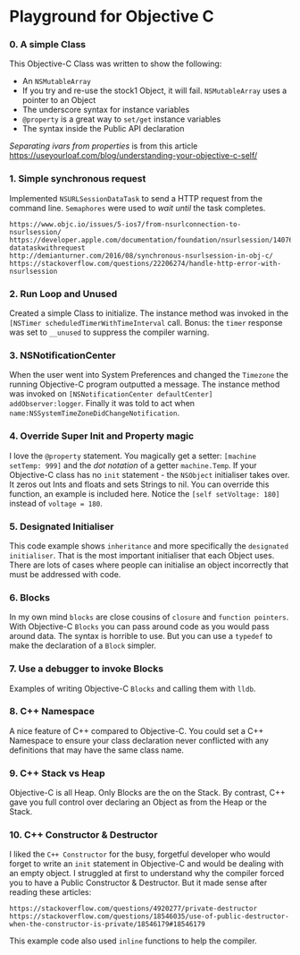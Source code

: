 # Playground for Objective C

### 0. A simple Class
This Objective-C Class was written to show the following:

- An `NSMutableArray`
- If you try and re-use the stock1 Object, it will fail. `NSMutableArray` uses a pointer to an Object
- The underscore syntax for instance variables
- `@property` is a great way to `set/get` instance variables
- The syntax inside the Public API declaration

_Separating ivars from properties_ is from this article https://useyourloaf.com/blog/understanding-your-objective-c-self/

### 1. Simple synchronous request
Implemented `NSURLSessionDataTask` to send a HTTP request from the command line.
`Semaphores` were used to _wait until_ the task completes.

```
https://www.objc.io/issues/5-ios7/from-nsurlconnection-to-nsurlsession/
https://developer.apple.com/documentation/foundation/nsurlsession/1407613-datataskwithrequest
http://demianturner.com/2016/08/synchronous-nsurlsession-in-obj-c/
https://stackoverflow.com/questions/22206274/handle-http-error-with-nsurlsession
```
### 2. Run Loop and Unused
Created a simple Class to initialize. The instance method was invoked in the `[NSTimer scheduledTimerWithTimeInterval` call.  Bonus: the `timer` response was set to `__unused` to suppress the compiler warning.

### 3. NSNotificationCenter
When the user went into System Preferences and changed the `Timezone` the running Objective-C program outputted a message.   The instance method was invoked on `[NSNotificationCenter defaultCenter] addObserver:logger`.  Finally it was told to act when `name:NSSystemTimeZoneDidChangeNotification`.

### 4. Override Super Init and Property magic
I love the `@property` statement. You magically get a setter: `[machine setTemp: 999]`     and the _dot notation_ of a getter `machine.Temp`.  If your Objective-C class has no `init` statement - the `NSObject` initialiser takes over.  It zeros out Ints and floats and sets Strings to nil.  You can override this function, an example is included here.  Notice the `[self setVoltage: 180]` instead of `voltage = 180`.

### 5. Designated Initialiser
This code example shows `inheritance` and more specifically the `designated initialiser`.  That is the most important initialiser that each Object uses.  There are lots of cases where people can initialise an object incorrectly that must be addressed with code.

### 6. Blocks
In my own mind `blocks` are close cousins of `closure` and `function pointers`.  With Objective-C `Blocks` you can pass around code as you would pass around data.  The syntax is horrible to use.  But you can use a `typedef` to make the declaration of a `Block` simpler.

### 7. Use a debugger to invoke Blocks
Examples of writing Objective-C `Blocks` and calling them with `lldb`.  

### 8. C++ Namespace
A nice feature of C++ compared to Objective-C. You could set a C++ Namespace to ensure your class declaration never conflicted with any definitions that may have the same class name.

### 9. C++ Stack vs Heap
Objective-C is all Heap.  Only Blocks are the on the Stack.  By contrast, C++ gave you full control over declaring an Object as from the Heap or the Stack.

### 10. C++ Constructor & Destructor
I liked the `C++ Constructor` for the busy, forgetful developer who would forget to write an `init` statement in Objective-C and would be dealing with an empty object.  I struggled at first to understand why the compiler forced you to have a Public Constructor & Destructor.  But it made sense after reading these articles:
```
https://stackoverflow.com/questions/4920277/private-destructor
https://stackoverflow.com/questions/18546035/use-of-public-destructor-when-the-constructor-is-private/18546179#18546179
```
This example code also used `inline` functions to help the compiler.
